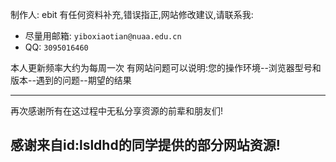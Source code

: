 制作人: ebit
有任何资料补充,错误指正,网站修改建议,请联系我:

- 尽量用邮箱: `yiboxiaotian@nuaa.edu.cn`
- QQ: `3095016460`

本人更新频率大约为每周一次
有网站问题可以说明:您的操作环境--浏览器型号和版本--遇到的问题--期望的结果

---

再次感谢所有在这过程中无私分享资源的前辈和朋友们!

## 感谢来自id:lsldhd的同学提供的部分网站资源!
